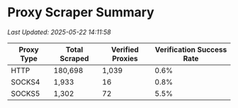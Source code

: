 # Proxy Scraper Summary

_Last Updated: 2025-05-22 14:11:58_

| Proxy Type | Total Scraped | Verified Proxies | Verification Success Rate |
|------------|--------------|------------------|--------------------------|
| HTTP | 180,698 | 1,039 | 0.6% |
| SOCKS4 | 1,933 | 16 | 0.8% |
| SOCKS5 | 1,302 | 72 | 5.5% |
